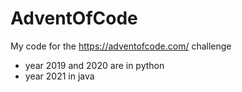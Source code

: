 # AdventOfCode

My code for the https://adventofcode.com/ challenge

* year 2019 and 2020 are in python
* year 2021 in java